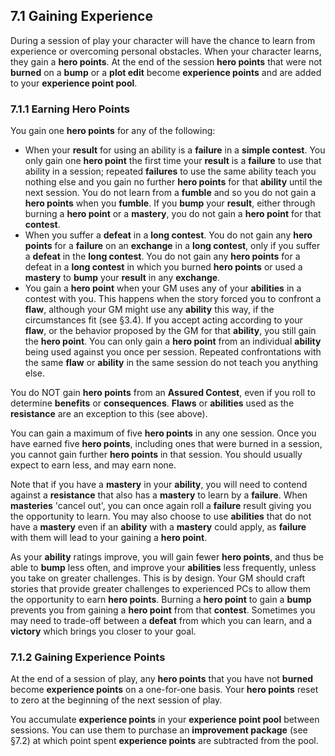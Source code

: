 ## 7.1 Gaining Experience

During a session of play your character will have the chance to learn from experience or overcoming personal obstacles. When your character learns, they gain a **hero points**. At the end of the session **hero points** that were not **burned** on a **bump** or a **plot edit** become **experience points** and are added to your **experience point pool**.

### 7.1.1 Earning Hero Points

You gain one **hero points** for any of the following:

* When your **result** for using an ability is a **failure** in a **simple contest**. You only gain one **hero point** the first time your **result** is a **failure** to use that ability in a session; repeated **failures** to use the same ability teach you nothing else and you gain no further **hero points** for that **ability** until the next session. You do not learn from a **fumble** and so you do not gain a **hero points** when you **fumble**. If you **bump** your **result**, either through burning a **hero point** or a **mastery**, you do not gain a **hero point** for that **contest**.
* When you suffer a **defeat** in a **long contest**. You do not gain any **hero points** for a **failure** on an **exchange** in a **long contest**, only if you suffer a **defeat** in the **long contest**. You do not gain any **hero points** for a defeat in a **long contest** in which you burned **hero points** or used a **mastery** to **bump** your **result** in any **exchange**.
* You gain a **hero point** when your GM uses any of your **abilities** in a contest with you. This happens when the story forced you to confront a **flaw**, although your GM might use any **ability** this way, if the circumstances fit (see §3.4). If you accept acting according to your **flaw**, or the behavior proposed by the GM for that **ability**, you still gain the **hero point**. You can only gain a **hero point** from an individual **ability** being used against you once per session. Repeated confrontations with the same **flaw** or **ability** in the same session do not teach you anything else.

You do NOT gain **hero points** from an **Assured Contest**, even if you roll to determine **benefits** or **consequences**. **Flaws** or **abilities** used as the **resistance** are an exception to this (see above).

You can gain a maximum of five **hero points** in any one session. Once you have earned five **hero points**, including ones that were burned in a session, you cannot gain further **hero points** in that session. You should usually expect to earn less, and may earn none.

Note that if you have a **mastery** in your **ability**, you will need to contend against a **resistance** that also has a **mastery** to learn by a **failure**. When **masteries** 'cancel out', you can once again roll a **failure** result giving you the opportunity to learn. You may also choose to use **abilities** that do not have a **mastery** even if an **ability** with a **mastery** could apply, as **failure** with them will lead to your gaining a **hero point**.
 
As your **ability** ratings improve, you will gain fewer **hero points**, and thus be able to **bump** less often, and improve your **abilities** less frequently, unless you take on greater challenges. This is by design. Your GM should craft stories that provide greater challenges to experienced PCs to allow them the opportunity to earn **hero points**. Burning a **hero point** to gain a **bump** prevents you from gaining a **hero point** from that **contest**. Sometimes you may need to trade-off between a **defeat** from which you can learn, and a **victory** which brings you closer to your goal.

### 7.1.2 Gaining Experience Points

At the end of a session of play, any **hero points** that you have not **burned** become **experience points** on a one-for-one basis. Your **hero points** reset to zero at the beginning of the next session of play.

You accumulate **experience points** in your **experience point pool** between sessions. You can use them to purchase an **improvement package** (see §7.2) at which point spent **experience points** are subtracted from the pool.

